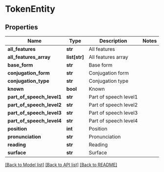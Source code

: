 # TokenEntity

## Properties
Name | Type | Description | Notes
------------ | ------------- | ------------- | -------------
**all_features** | **str** | All features | 
**all_features_array** | **list[str]** | All features array | 
**base_form** | **str** | Base form | 
**conjugation_form** | **str** | Conjugation form | 
**conjugation_type** | **str** | Conjugation type | 
**known** | **bool** | Known | 
**part_of_speech_level1** | **str** | Part of speech level1 | 
**part_of_speech_level2** | **str** | Part of speech level2 | 
**part_of_speech_level3** | **str** | Part of speech level3 | 
**part_of_speech_level4** | **str** | Part of speech level4 | 
**position** | **int** | Position | 
**pronunciation** | **str** | Pronunciation | 
**reading** | **str** | Reading | 
**surface** | **str** | Surface | 

[[Back to Model list]](../README.md#documentation-for-models) [[Back to API list]](../README.md#documentation-for-api-endpoints) [[Back to README]](../README.md)


